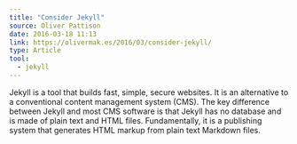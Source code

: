 ```yaml
---
title: "Consider Jekyll"
source: Oliver Pattison
date: 2016-03-18 11:13
link: https://olivermak.es/2016/03/consider-jekyll/
type: Article
tool:
  - jekyll
---
```

Jekyll is a tool that builds fast, simple, secure websites. It is an alternative to a conventional content management system (CMS). The key difference between Jekyll and most CMS software is that Jekyll has no database and is made of plain text and HTML files. Fundamentally, it is a publishing system that generates HTML markup from plain text Markdown files. 





